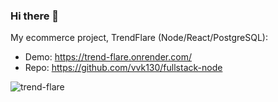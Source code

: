 ### Hi there 👋

My ecommerce project, TrendFlare (Node/React/PostgreSQL):
- Demo: https://trend-flare.onrender.com/
- Repo: https://github.com/vvk130/fullstack-node

![trend-flare](https://github.com/vvk130/vvk130/assets/80620628/4930a83e-288d-4068-8327-830c57959454)
